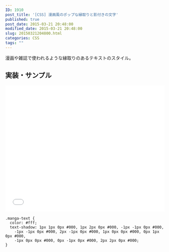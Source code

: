 ```yaml
---
ID: 1910
post_title: '[CSS] 漫画風のポップな縁取りと影付きの文字'
published: true
post_date: 2015-03-21 20:48:00
modified_date: 2015-03-21 20:48:00
slug: 20150321204800.html
categories: CSS
tags: ""
---
```

漫画や雑誌で使われるような縁取りのあるテキストのスタイル。

<!--more-->

## 実装・サンプル

<iframe height='400' scrolling='no' title='manga-like pop edging and characters with shadows' src='//codepen.io/hiro0218/embed/BvrYPR/?height=400&theme-id=light&default-tab=result' frameborder='no' allowtransparency='true' allowfullscreen='true' style='width: 100%;'>See the Pen <a href='https://codepen.io/hiro0218/pen/BvrYPR/'>manga-like pop edging and characters with shadows</a> by hiro (<a href='https://codepen.io/hiro0218'>@hiro0218</a>) on <a href='https://codepen.io'>CodePen</a>.
</iframe>

```language-css
.manga-text {
  color: #fff;
  text-shadow: 1px 1px 0px #000, 1px 2px 0px #000, -1px -1px 0px #000,
    -1px -1px 0px #000, 2px -1px 0px #000, 1px 0px 0px #000, 0px 1px 0px #000,
    -1px 0px 0px #000, 0px -1px 0px #000, 2px 2px 0px #000;
}
```